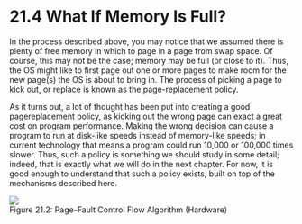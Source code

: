 # 21.4 What If Memory Is Full?  

In the process described above, you may notice that we assumed there is plenty of free memory in which to page in a page from swap space. Of course, this may not be the case; memory may be full (or close to it). Thus, the OS might like to first page out one or more pages to make room for the new page(s) the OS is about to bring in. The process of picking a page to kick out, or replace is known as the page-replacement policy.  

As it turns out, a lot of thought has been put into creating a good pagereplacement policy, as kicking out the wrong page can exact a great cost on program performance. Making the wrong decision can cause a program to run at disk-like speeds instead of memory-like speeds; in current technology that means a program could run 10,000 or 100,000 times slower. Thus, such a policy is something we should study in some detail; indeed, that is exactly what we will do in the next chapter. For now, it is good enough to understand that such a policy exists, built on top of the mechanisms described here.  

![](images/9b0f54839da79292970b0280ddcdb9fe28acb70483caa64bbd0eacaa31566e13.jpg)  
Figure 21.2: Page-Fault Control Flow Algorithm (Hardware)  


